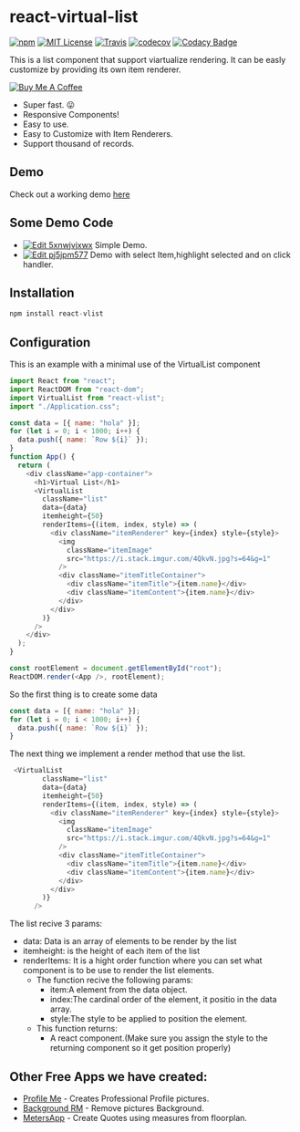 # react-virtual-list
[![npm](https://img.shields.io/npm/v/react-vlist.svg?style=flat-square)](http://npm.im/react-vlist)
[![MIT License](https://img.shields.io/npm/l/react-list.svg?style=flat-square)](http://opensource.org/licenses/MIT)
[![Travis](https://travis-ci.org/guiqui/react-virtual-list.svg?branch=master&style=flat-square)](https://travis-ci.org/guiqui/react-virtual-list)
[![codecov](https://codecov.io/gh/guiqui/react-virtual-list/branch/master/graph/badge.svg)](https://codecov.io/gh/guiqui/react-virtual-list)
[![Codacy Badge](https://api.codacy.com/project/badge/Grade/0fa1fa94403a4390912aceed77a919b9)](https://www.codacy.com/app/gquiman/react-virtual-list?utm_source=github.com&amp;utm_medium=referral&amp;utm_content=guiqui/react-virtual-list&amp;utm_campaign=Badge_Grade)

This is a list component that support viartualize rendering.
It can be easly customize by providing its own item renderer.

[![Buy Me A Coffee](https://www.buymeacoffee.com/assets/img/custom_images/orange_img.png)](https://www.buymeacoffee.com/gquiman)


- Super fast. 😛
- Responsive Components!
- Easy to use.
- Easy to Customize with Item Renderers.
- Support thousand of records.
## Demo
Check out a working demo [here](https://guiqui.github.io/react-virtual-list/index.html)
## Some Demo Code
- [![Edit 5xnwjvjxwx](https://codesandbox.io/static/img/play-codesandbox.svg)](https://codesandbox.io/s/5xnwjvjxwx) Simple Demo.
- [![Edit pj5jpm577](https://codesandbox.io/static/img/play-codesandbox.svg)](https://codesandbox.io/s/pj5jpm577) Demo with select Item,highlight selected and on click handler.
## Installation
```javascript
npm install react-vlist
```
## Configuration

This is an example with a minimal use of the VirtualList component
```javascript
import React from "react";
import ReactDOM from "react-dom";
import VirtualList from "react-vlist";
import "./Application.css";

const data = [{ name: "hola" }];
for (let i = 0; i < 1000; i++) {
  data.push({ name: `Row ${i}` });
}
function App() {
  return (
    <div className="app-container">
      <h1>Virtual List</h1>
      <VirtualList
        className="list"
        data={data}
        itemheight={50}
        renderItems={(item, index, style) => (
          <div className="itemRenderer" key={index} style={style}>
            <img
              className="itemImage"
              src="https://i.stack.imgur.com/4QkvN.jpg?s=64&g=1"
            />
            <div className="itemTitleContainer">
              <div className="itemTitle">{item.name}</div>
              <div className="itemContent">{item.name}</div>
            </div>
          </div>
        )}
      />
    </div>
  );
}

const rootElement = document.getElementById("root");
ReactDOM.render(<App />, rootElement);
```

So the first thing is to create some data
```javascript
const data = [{ name: "hola" }];
for (let i = 0; i < 1000; i++) {
  data.push({ name: `Row ${i}` });
}
```
The next thing we implement a render method that use the list.

```javascript
 <VirtualList
        className="list"
        data={data}
        itemheight={50}
        renderItems={(item, index, style) => (
          <div className="itemRenderer" key={index} style={style}>
            <img
              className="itemImage"
              src="https://i.stack.imgur.com/4QkvN.jpg?s=64&g=1"
            />
            <div className="itemTitleContainer">
              <div className="itemTitle">{item.name}</div>
              <div className="itemContent">{item.name}</div>
            </div>
          </div>
        )}
      />
```


The list recive 3 params:
- data: Data is an array of elements to be render by the list
- itemheight: is the height of each item of the list
- renderItems: It is a hight order function where you can set what component is to be use to render the list elements.
  * The function recive the following params:
    * item:A element from the data object.
    * index:The cardinal order of the element, it positio in the data array.
    * style:The style to be applied to position the element. 
  * This function returns:
    * A react component.(Make sure you assign the style to the returning component so it get position properly)


## Other Free Apps we have created:
- [Profile Me](https://profile.softcloud.pro/) - Creates Professional Profile pictures.
- [Background RM](https://rmbackground.softcloud.pro/) - Remove pictures Background.
- [MetersApp](https://app.meters.app/login) - Create Quotes using measures from floorplan.
